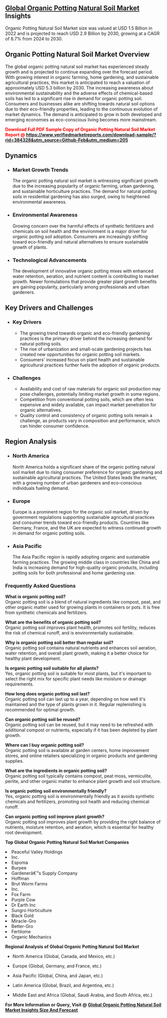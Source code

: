 <h2><a href="https://www.verifiedmarketreports.com/download-sample/?rid=384328&amp;utm_source=Github&amp;utm_medium=205" target="_blank">Global Organic Potting Natural Soil Market</a> Insights</h2><p>Organic Potting Natural Soil Market size was valued at USD 1.5 Billion in 2022 and is projected to reach USD 2.9 Billion by 2030, growing at a CAGR of 8.7% from 2024 to 2030.</p><p> <h2>Organic Potting Natural Soil Market Overview</h2> <p>The global organic potting natural soil market has experienced steady growth and is projected to continue expanding over the forecast period. With growing interest in organic farming, home gardening, and sustainable agricultural practices, this market is anticipated to reach a valuation of approximately USD 5.3 billion by 2030. The increasing awareness about environmental sustainability and the adverse effects of chemical-based soils has led to a significant rise in demand for organic potting soil. Consumers and businesses alike are shifting towards natural soil options due to their eco-friendly properties, leading to the continuous evolution of market dynamics. The demand is anticipated to grow in both developed and emerging economies as eco-conscious living becomes more mainstream.</p> <p><strong><p><span class=""><span style="color: #ff0000;"><strong>Download Full PDF Sample Copy of Organic Potting Natural Soil Market Report</strong> @ </span><a href="https://www.verifiedmarketreports.com/download-sample/?rid=384328&amp;utm_source=Github-Feb&amp;utm_medium=205" target="_blank">https://www.verifiedmarketreports.com/download-sample/?rid=384328&amp;utm_source=Github-Feb&amp;utm_medium=205</a></span></p></strong></p> <h2>Dynamics</h2> <ul> <li><h3>Market Growth Trends</h3> The organic potting natural soil market is witnessing significant growth due to the increasing popularity of organic farming, urban gardening, and sustainable horticulture practices. The demand for natural potting soils in residential gardening has also surged, owing to heightened environmental awareness.</li> <li><h3>Environmental Awareness</h3> Growing concern over the harmful effects of synthetic fertilizers and chemicals on soil health and the environment is a major driver for organic potting soil adoption. Consumers are increasingly shifting toward eco-friendly and natural alternatives to ensure sustainable growth of plants.</li> <li><h3>Technological Advancements</h3> The development of innovative organic potting mixes with enhanced water retention, aeration, and nutrient content is contributing to market growth. Newer formulations that provide greater plant growth benefits are gaining popularity, particularly among professionals and urban gardeners.</li> </ul> <h2>Key Drivers and Challenges</h2> <ul> <li><h3>Key Drivers</h3> <ul> <li>The growing trend towards organic and eco-friendly gardening practices is the primary driver behind the increasing demand for natural potting soils.</li> <li>The rise of urbanization and small-scale gardening projects has created new opportunities for organic potting soil markets.</li> <li>Consumers' increased focus on plant health and sustainable agricultural practices further fuels the adoption of organic products.</li> </ul> </li> <li><h3>Challenges</h3> <ul> <li>Availability and cost of raw materials for organic soil production may pose challenges, potentially limiting market growth in some regions.</li> <li>Competition from conventional potting soils, which are often less expensive and widely available, can impact market penetration for organic alternatives.</li> <li>Quality control and consistency of organic potting soils remain a challenge, as products vary in composition and performance, which can hinder consumer confidence.</li> </ul> </li> </ul> <h2>Region Analysis</h2> <ul> <li><h3>North America</h3> North America holds a significant share of the organic potting natural soil market due to rising consumer preference for organic gardening and sustainable agricultural practices. The United States leads the market, with a growing number of urban gardeners and eco-conscious individuals fueling demand.</li> <li><h3>Europe</h3> Europe is a prominent region for the organic soil market, driven by government regulations supporting sustainable agricultural practices and consumer trends toward eco-friendly products. Countries like Germany, France, and the UK are expected to witness continued growth in demand for organic potting soils.</li> <li><h3>Asia Pacific</h3> The Asia Pacific region is rapidly adopting organic and sustainable farming practices. The growing middle class in countries like China and India is increasing demand for high-quality organic products, including potting soils for both professional and home gardening use.</li> </ul> <h3>Frequently Asked Questions</h3> <p><strong>What is organic potting soil?</strong><br> Organic potting soil is a blend of natural ingredients like compost, peat, and other organic matter used for growing plants in containers or pots. It is free from synthetic chemicals and fertilizers.</p> <p><strong>What are the benefits of organic potting soil?</strong><br> Organic potting soil improves plant health, promotes soil fertility, reduces the risk of chemical runoff, and is environmentally sustainable.</p> <p><strong>Why is organic potting soil better than regular soil?</strong><br> Organic potting soil contains natural nutrients and enhances soil aeration, water retention, and overall plant growth, making it a better choice for healthy plant development.</p> <p><strong>Is organic potting soil suitable for all plants?</strong><br> Yes, organic potting soil is suitable for most plants, but it's important to select the right mix for specific plant needs like moisture or drainage requirements.</p> <p><strong>How long does organic potting soil last?</strong><br> Organic potting soil can last up to a year, depending on how well it's maintained and the type of plants grown in it. Regular replenishing is recommended for optimal growth.</p> <p><strong>Can organic potting soil be reused?</strong><br> Organic potting soil can be reused, but it may need to be refreshed with additional compost or nutrients, especially if it has been depleted by plant growth.</p> <p><strong>Where can I buy organic potting soil?</strong><br> Organic potting soil is available at garden centers, home improvement stores, and online retailers specializing in organic products and gardening supplies.</p> <p><strong>What are the ingredients in organic potting soil?</strong><br> Organic potting soil typically contains compost, peat moss, vermiculite, perlite, and other organic matter to enhance plant growth and soil structure.</p> <p><strong>Is organic potting soil environmentally friendly?</strong><br> Yes, organic potting soil is environmentally friendly as it avoids synthetic chemicals and fertilizers, promoting soil health and reducing chemical runoff.</p> <p><strong>Can organic potting soil improve plant growth?</strong><br> Organic potting soil improves plant growth by providing the right balance of nutrients, moisture retention, and aeration, which is essential for healthy root development.</p> </p><p><strong>Top Global Organic Potting Natural Soil Market Companies</strong></p><div data-test-id=""><p><li>Peaceful Valley Holdings</li><li> Inc.</li><li> Espoma</li><li> Burpee</li><li> Gardenerâ€™s Supply Company</li><li> Hoffman</li><li> Brut Worm Farms</li><li> Inc.</li><li> Fox Farm</li><li> Purple Cow</li><li> Dr Earth Inc</li><li> Sungro Horticulture</li><li> Black Gold</li><li> Miracle-Gro</li><li> Better-Gro</li><li> Fertilome</li><li> Organic Mechanics</li></p><div><strong>Regional Analysis of&nbsp;Global Organic Potting Natural Soil Market</strong></div><ul><li dir="ltr"><p dir="ltr">North America&nbsp;(Global, Canada, and Mexico, etc.)</p></li><li dir="ltr"><p dir="ltr">Europe (Global, Germany, and France, etc.)</p></li><li dir="ltr"><p dir="ltr">Asia Pacific&nbsp;(Global, China, and Japan, etc.)</p></li><li dir="ltr"><p dir="ltr">Latin America&nbsp;(Global, Brazil, and Argentina, etc.)</p></li><li dir="ltr">Middle East and Africa&nbsp;(Global, Saudi Arabia, and South Africa, etc.)</li></ul><p><strong>For More Information or Query, Visit @&nbsp;</strong><strong><a href="https://www.verifiedmarketreports.com/product/organic-potting-natural-soil-market/?utm_source=Github&amp;utm_medium=205" target="_blank">Global Organic Potting Natural Soil Market Insights Size And Forecast</a></strong></p></div>

